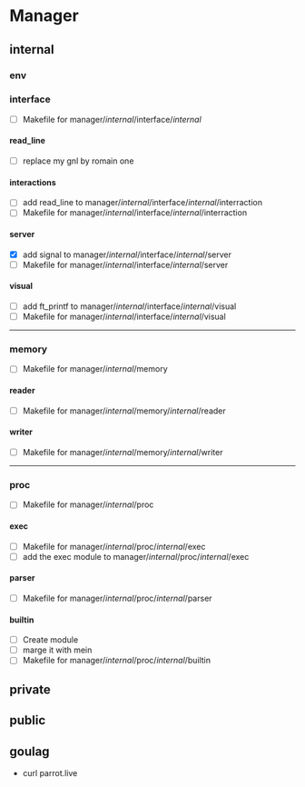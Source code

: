 # Manager

## internal
### env
### interface
 - [ ] Makefile     for manager/_internal_/interface/_internal_
#### read_line
 - [ ] replace my gnl by romain one
#### interactions
 - [ ] add read_line to manager/_internal_/interface/_internal_/interraction
 - [ ] Makefile     for manager/_internal_/interface/_internal_/interraction
#### server
 - [X] add signal    to manager/_internal_/interface/_internal_/server
 - [ ] Makefile     for manager/_internal_/interface/_internal_/server
#### visual
 - [ ] add ft_printf to manager/_internal_/interface/_internal_/visual
 - [ ] Makefile     for manager/_internal_/interface/_internal_/visual

 ---

### memory
- [ ] Makefile     for manager/_internal_/memory
#### reader
- [ ] Makefile     for manager/_internal_/memory/_internal_/reader
#### writer
- [ ] Makefile     for manager/_internal_/memory/_internal_/writer

---

### proc
- [ ] Makefile     for manager/_internal_/proc
#### exec
- [ ] Makefile     for manager/_internal_/proc/_internal_/exec
- [ ] add the exec module to manager/_internal_/proc/_internal_/exec
#### parser
- [ ] Makefile     for manager/_internal_/proc/_internal_/parser
#### builtin
 - [ ] Create module
 - [ ] marge it with mein
 - [ ] Makefile    for manager/_internal_/proc/_internal_/builtin

## private
## public
## goulag
 - curl parrot.live